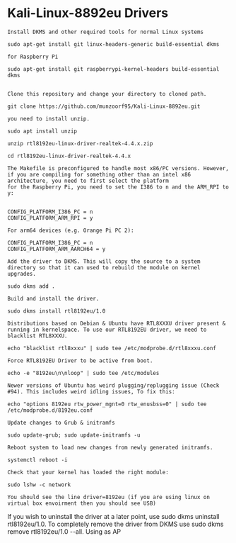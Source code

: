 # Kali-Linux-8892eu Drivers


    Install DKMS and other required tools for normal Linux systems

    sudo apt-get install git linux-headers-generic build-essential dkms
    
    for Raspberry Pi

    sudo apt-get install git raspberrypi-kernel-headers build-essential dkms


    Clone this repository and change your directory to cloned path.

    git clone https://github.com/munzoorf95/Kali-Linux-8892eu.git

    you need to install unzip.
    
    sudo apt install unzip
    
    unzip rtl8192eu-linux-driver-realtek-4.4.x.zip

    cd rtl8192eu-linux-driver-realtek-4.4.x
  
    The Makefile is preconfigured to handle most x86/PC versions. However, if you are compiling for something other than an intel x86 architecture, you need to first select the platform 
    for the Raspberry Pi, you need to set the I386 to n and the ARM_RPI to y:

   
    CONFIG_PLATFORM_I386_PC = n
    CONFIG_PLATFORM_ARM_RPI = y

    For arm64 devices (e.g. Orange Pi PC 2):
   
    CONFIG_PLATFORM_I386_PC = n
    CONFIG_PLATFORM_ARM_AARCH64 = y

    Add the driver to DKMS. This will copy the source to a system directory so that it can used to rebuild the module on kernel upgrades.

    sudo dkms add .

    Build and install the driver.

    sudo dkms install rtl8192eu/1.0

    Distributions based on Debian & Ubuntu have RTL8XXXU driver present & running in kernelspace. To use our RTL8192EU driver, we need to blacklist RTL8XXXU.

    echo "blacklist rtl8xxxu" | sudo tee /etc/modprobe.d/rtl8xxxu.conf

    Force RTL8192EU Driver to be active from boot.

    echo -e "8192eu\n\nloop" | sudo tee /etc/modules

    Newer versions of Ubuntu has weird plugging/replugging issue (Check #94). This includes weird idling issues, To fix this:

    echo "options 8192eu rtw_power_mgnt=0 rtw_enusbss=0" | sudo tee /etc/modprobe.d/8192eu.conf

    Update changes to Grub & initramfs

    sudo update-grub; sudo update-initramfs -u

    Reboot system to load new changes from newly generated initramfs.

    systemctl reboot -i

    Check that your kernel has loaded the right module:

    sudo lshw -c network
    
    You should see the line driver=8192eu (if you are using linux on virtual box envoirment then you should see USB)



If you wish to uninstall the driver at a later point, use sudo dkms uninstall rtl8192eu/1.0. To completely remove the driver from DKMS use sudo dkms remove rtl8192eu/1.0 --all.
Using as AP

